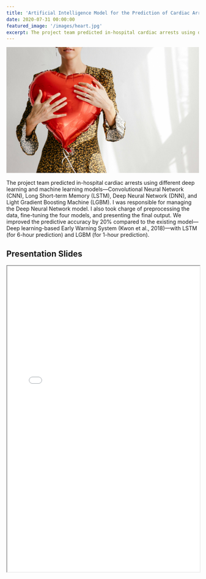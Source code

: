 ```yaml
---
title: 'Artificial Intelligence Model for the Prediction of Cardiac Arrests Using Time-Series Biometric Data'
date: 2020-07-31 00:00:00
featured_image: '/images/heart.jpg'
excerpt: The project team predicted in-hospital cardiac arrests using different deep learning and machine learning models—Convolutional Neural Network (CNN), Long Short-term Memory (LSTM), Deep Neural Network (DNN), and Light Gradient Boosting Machine (LGBM). I was responsible for managing the Deep Neural Network model. I also took charge of preprocessing the data, fine-tuning the four models, and presenting the final output. We improved the predictive accuracy by 20% compared to the existing model—Deep learning-based Early Warning System (Kwon et al., 2018)—with LSTM (for 6-hour prediction) and LGBM (for 1-hour prediction).
---
```


![](/images/heart.jpg)

The project team predicted in-hospital cardiac arrests using different deep learning and machine learning models—Convolutional Neural Network (CNN), Long Short-term Memory (LSTM), Deep Neural Network (DNN), and Light Gradient Boosting Machine (LGBM). I was responsible for managing the Deep Neural Network model. I also took charge of preprocessing the data, fine-tuning the four models, and presenting the final output. We improved the predictive accuracy by 20% compared to the existing model—Deep learning-based Early Warning System (Kwon et al., 2018)—with LSTM (for 6-hour prediction) and LGBM (for 1-hour prediction).

## Presentation Slides

<iframe width="100%" height="800" src="/pdf/Aizen.pdf">

The presentation file is also available [here](https://drive.google.com/file/d/1OGC9oBEbqBOrU7NVS6CaFb6MKrvs5t_A/view?usp=drive_link).

